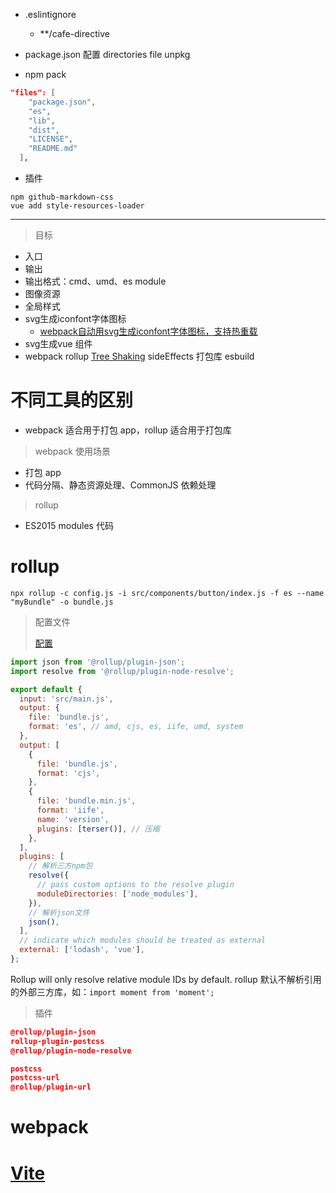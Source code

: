 - .eslintignore
  - **/cafe-directive


- package.json 配置 directories file unpkg
- npm pack

```json
"files": [
    "package.json",
    "es",
    "lib",
    "dist",
    "LICENSE",
    "README.md"
  ],
```



- 插件

```shell
npm github-markdown-css 
vue add style-resources-loader
```



---------------------



> 目标

- 入口
- 输出
- 输出格式：cmd、umd、es module
- 图像资源
- 全局样式
- svg生成iconfont字体图标
  - [webpack自动用svg生成iconfont字体图标，支持热重载](https://segmentfault.com/a/1190000017480480) 
- svg生成vue 组件
- webpack rollup [Tree Shaking](https://webpack.docschina.org/guides/tree-shaking/) sideEffects 打包库 esbuild

# 不同工具的区别

- webpack 适合用于打包 app，rollup 适合用于打包库

>  webpack 使用场景

- 打包 app
- 代码分隔、静态资源处理、CommonJS 依赖处理

> rollup

- ES2015 modules 代码

# rollup

```shell
npx rollup -c config.js -i src/components/button/index.js -f es --name "myBundle" -o bundle.js
```

> 配置文件
>
> [配置](https://bytenote.net/article/97582337432223745) 

```js
import json from '@rollup/plugin-json';
import resolve from '@rollup/plugin-node-resolve';

export default {
  input: 'src/main.js',
  output: {
    file: 'bundle.js',
    format: 'es', // amd, cjs, es, iife, umd, system
  },
  output: [
    {
      file: 'bundle.js',
      format: 'cjs',
    },
    {
      file: 'bundle.min.js',
      format: 'iife',
      name: 'version',
      plugins: [terser()], // 压缩
    },
  ],
  plugins: [
    // 解析三方npm包
    resolve({
      // pass custom options to the resolve plugin
      moduleDirectories: ['node_modules'],
    }),
    // 解析json文件
    json(),
  ],
  // indicate which modules should be treated as external
  external: ['lodash', 'vue'],
};
```

Rollup will only resolve relative module IDs by default. 
rollup 默认不解析引用的外部三方库，如：`import moment from 'moment';`



> 插件

```json
@rollup/plugin-json
rollup-plugin-postcss 
@rollup/plugin-node-resolve

postcss
postcss-url
@rollup/plugin-url 
```



# webpack

# [Vite](https://vitejs.dev/) 